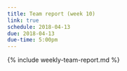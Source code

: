 ```yaml
---
title: Team report (week 10)
link: true
schedule: 2018-04-13
due: 2018-04-13
due-time: 5:00pm
---
```

{% include weekly-team-report.md %}
